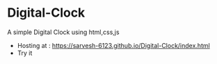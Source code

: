 # Digital-Clock
A simple Digital Clock using html,css,js 
- Hosting at : https://sarvesh-6123.github.io/Digital-Clock/index.html
- Try it
